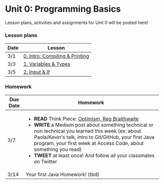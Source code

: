 # Unit 0: Programming Basics

Lesson plans, activities and assignments for Unit 0 will be posted here!

### Lesson plans

|  Date | Lesson |
|---|---|
| 3/1 |  [0. Intro: Compiling & Printing](2015-03-01_intro-compiling-printing.md) |
|  3/3 |  [1. Variables & Types](2015-03-03_variables-types-strings.md) |
| 3/5 | [2. Input & If](2015-03-05_input-if.md) |

### Homework

| Due Date | Homework|
|---|---|
| 3/7 | <ul><li>**READ** Think Piece: [Optimism, Reg Braithwaite](http://braythwayt.com/homoiconic/2009/05/01/optimism.html)</li><li>**WRITE** a Medium post about something technical or non technical you learned this week (ex: about Paola/Kevin's talk, intro to Git/GitHub, your first Java program, your first week at Access Code, about something you read)</li><li>**TWEET** at least once! And follow all your classmates on Twitter</li></ol> |
| 3/14 | Your first Java Homework! (tbd) |
